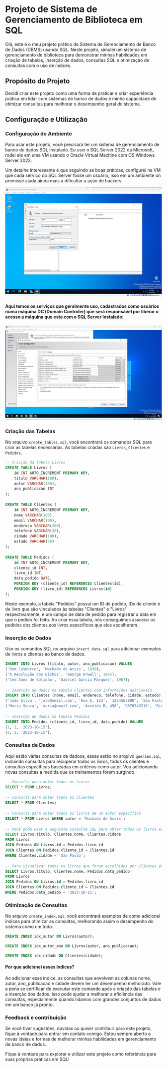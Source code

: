 # Projeto de Sistema de Gerenciamento de Biblioteca em SQL

Olá, este é o meu projeto prático de Sistema de Gerenciamento de Banco de Dados (DBMS) usando SQL. Neste projeto, simulei um sistema de gerenciamento de biblioteca para demonstrar minhas habilidades em criação de tabelas, inserção de dados, consultas SQL e otimização de consultas com o uso de índices.

## Propósito do Projeto

Decidi criar este projeto como uma forma de praticar e criar experiência prática em lidar com sistemas de banco de dados e minha capacidade de otimizar consultas para melhorar o desempenho geral do sistema.

## Configuração e Utilização

### Configuração do Ambiente

Para usar este projeto, você precisará ter um sistema de gerenciamento de banco de dados SQL instalado. Eu usei o SQL Server 2022 da Microsoft, rodei ele em uma VM usando o Oracle Virtual Machine com OS Windows Server 2022.

Um detalhe interessante é que seguindo as boas práticas, configurei na VM que cada serviço do SQL Server fosse um usuário, isso em um ambiente on premisse ajuda ainda mais a dificultar a ação de hackers:

![instalação](https://github.com/luyzinn/Cria-o-de-um-Sistema-de-Gerenciamento-de-Banco-de-Dados-Simples-DBMS-/blob/38e31615882add5625680f1b1c8af7de46a31ba0/WhatsApp%20Image%202023-10-13%20at%2021.02.24.jpeg)

#### Aqui temos os serviços que geralmente uso, cadastrados como usuários numa máquina DC (Domain Controler) que será responsável por liberar o acesso a máquina que esta com o SQL Server Instalado:

![instalação](https://github.com/luyzinn/Cria-o-de-um-Sistema-de-Gerenciamento-de-Banco-de-Dados-Simples-DBMS-/blob/5e0667b8090aeda3f380ad5ecfb6f7138678d7af/WhatsApp%20Image%202023-10-13%20at%2023.19.38.jpeg)





### Criação das Tabelas

No arquivo `create_tables.sql`, você encontrará os comandos SQL para criar as tabelas necessárias. As tabelas criadas são `Livros`, `Clientes` e `Pedidos`.

``` sql 
-- Criação da tabela Livros
CREATE TABLE Livros (
    id INT AUTO_INCREMENT PRIMARY KEY,
    titulo VARCHAR(100),
    autor VARCHAR(100),
    ano_publicacao INT
);

CREATE TABLE Clientes (
    id INT AUTO_INCREMENT PRIMARY KEY,
    nome VARCHAR(100),
    email VARCHAR(100),
    endereco VARCHAR(200),
    telefone VARCHAR(20),
    cidade VARCHAR(100),
    estado VARCHAR(50)
);

CREATE TABLE Pedidos (
    id INT AUTO_INCREMENT PRIMARY KEY,
    cliente_id INT,
    livro_id INT,
    data_pedido DATE,
    FOREIGN KEY (cliente_id) REFERENCES Clientes(id),
    FOREIGN KEY (livro_id) REFERENCES Livros(id)
);

```
Neste exemplo, a tabela "Pedidos" possui um ID de pedido, IDs de cliente e de livro que são vinculados às tabelas "Clientes" e "Livros" respectivamente, e um campo de data de pedido para registrar a data em que o pedido foi feito.
Ao criar essa tabela, nós conseguimos associar os pedidos dos clientes aos livros específicos que eles escolheram.

### Inserção de Dados

Use os comandos SQL no arquivo `insert_data.sql` para adicionar exemplos de livros e clientes ao banco de dados.

``` sql
INSERT INTO Livros (titulo, autor, ano_publicacao) VALUES 
('Dom Casmurro', 'Machado de Assis', 1899),
('A Revolução dos Bichos', 'George Orwell', 1945),
('Cem Anos de Solidão', 'Gabriel Garcia Marquez', 1967);

-- Inserção de dados na tabela Clientes com informações adicionais
INSERT INTO Clientes (nome, email, endereco, telefone, cidade, estado) VALUES 
('João Silva', 'joao@email.com', 'Rua A, 123', '1234567890', 'São Paulo', 'SP'),
('Maria Souza', 'maria@email.com', 'Avenida B, 456', '9876543210', 'Rio de Janeiro', 'RJ');

-- Inserção de dados na tabela Pedidos
INSERT INTO Pedidos (cliente_id, livro_id, data_pedido) VALUES
(1, 1, '2023-10-15'),
(2, 2, '2023-10-15');
```

### Consultas de Dados

Aqui estão várias consultas de dadoos, essas estão no arquivo `queries.sql`, incluindo consultas para recuperar todos os livros, todos os clientes e consultas específicas baseadas em critérios como autor. Vou adicionando novas consultas a medida que os treinamentos forem surgindo.

``` sql
-- Consulta para obter todos os livros
SELECT * FROM Livros;

-- Consulta para obter todos os clientes
SELECT * FROM Clientes;

-- Consulta para obter todos os livros de um autor específico
SELECT * FROM Livros WHERE autor = 'Machado de Assis';

-- Você pode usar a seguinte consulta SQL para obter todos os livros escolhidos por clientes que residem em São Paulo:
SELECT Livros.titulo, Clientes.nome, Clientes.cidade
FROM Livros
JOIN Pedidos ON Livros.id = Pedidos.livro_id
JOIN Clientes ON Pedidos.cliente_id = Clientes.id
WHERE Clientes.cidade = 'São Paulo';

-- Para visualizar todos os livros que foram escolhidos por clientes em um dia específico:
SELECT Livros.titulo, Clientes.nome, Pedidos.data_pedido
FROM Livros
JOIN Pedidos ON Livros.id = Pedidos.livro_id
JOIN Clientes ON Pedidos.cliente_id = Clientes.id
WHERE Pedidos.data_pedido = '2023-10-15';
```

### Otimização de Consultas

No arquivo `create_index.sql`, você encontrará exemplos de como adicionei índices para otimizar as consultas, melhorando assim o desempenho do sistema como um todo.

```sql
CREATE INDEX idx_autor ON Livros(autor);
```

```sql
CREATE INDEX idx_autor_ano ON Livros(autor, ano_publicacao);
```

```sql
CREATE INDEX idx_cidade ON Clientes(cidade);
```

#### Por que adicionei esses índices?
Ao adicionar esse índice, as consultas que envolvem as colunas nome, autor, ano_publicacao e cidade devem ter um desempenho melhorado. Vale a pena se certificar de executar este comando após a criação das tabelas e a inserção dos dados. Isso pode ajudar a melhorar a eficiência das consultas, especialmente quando lidamos com grandes conjuntos de dados em um banco já pronto.

### Feedback e contribuição

Se você tiver sugestões, dúvidas ou quiser contribuir para este projeto, fique à vontade para entrar em contato comigo. Estou sempre aberto a novas ideias e formas de melhorar minhas habilidades em gerenciamento de banco de dados.

Fique à vontade para explorar e utilizar este projeto como referência para suas próprias práticas em SQL!
